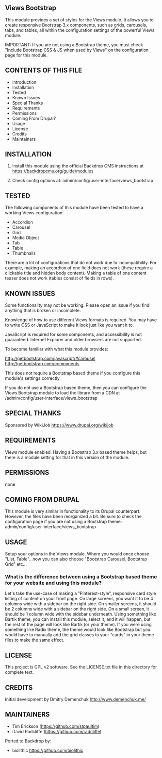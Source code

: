Views Bootstrap
---------------------

This module provides a set of styles for the Views module. It allows you to
create responsive Bootstrap 3.x components, such as grids, carousels, tabs, and tables,
all within the configuration settings of the powerful Views module.

IMPORTANT: If you are not using a Bootstrap theme, you must check
"Include Bootstrap CSS & JS when used by Views" on the configuration page for this module.

CONTENTS OF THIS FILE
---------------------

 - Introduction
 - Installation
 - Tested
 - Known Issues
 - Special Thanks
 - Requirements
 - Permissions
 - Coming From Drupal?
 - Usage
 - License
 - Credits
 - Maintainers

 INSTALLATION
------------

1) Install this module using the official Backdrop CMS instructions at https://backdropcms.org/guide/modules

2) Check config options at: admin/config/user-interface/views_bootstrap

TESTED
-----

The following components of this module have been tested to have a working Views configuration:
- Accordion
- Carousel
- Grid
- Media Object
- Tab
- Table
- Thumbnails

There are a lot of configurations that do not work due to incompatibility.  For example, making an accordion of one field does not work (these require a clickable title and hidden body content).  Making a table of one content teaser does not work (tables consist of fields in rows).

KNOWN ISSUES
---------------------

Some functionality may not be working. Please open an issue if you find anything that is broken or incomplete.

Knowledge of how to use different Views formats is required.  You may have to write CSS or JavaScript to make it look just like you want it to.

JavaScript is required for some components, and accessibility is not guaranteed.
Internet Explorer and older browsers are not supported.

To become familiar with what this module provides:

<http://getbootstrap.com/javascript/#carousel>  <http://getbootstrap.com/components>

This does not require a Bootstrap based theme if you configure this module's settings correctly.

If you do not use a Bootstrap based theme, then you can configure the Views Bootstrap module to load the library from a CDN at /admin/config/user-interface/views_bootstrap

SPECIAL THANKS
--------------

Sponsored by WikiJob <https://www.drupal.org/wikijob>

REQUIREMENTS
------------

Views module enabled.  Having a Bootstrap 3.x based theme helps, but there is a module setting for that in this version of the module.

PERMISSIONS
------------

none

COMING FROM DRUPAL
------------------

This module is very similar in functionality to its Drupal counterpart. However, the files have been reorganized a bit. Be sure to check the configuration page if you are not using a Bootstrap theme: admin/config/user-interface/views_bootstrap

USAGE
-----

Setup your options in the Views module.  Where you would once choose "List, Table"...now you can also choose "Bootstrap Carousel, Bootstrap Grid" etc...

### What is the difference between using a Bootstrap based theme for your website and using this module?

Let's take the use-case of making a "Pinterest-style", responsive card style listing of content on your front page.  On large screens, you want it to be 4 columns wide with a sidebar on the right side.  On smaller screens, it should be 2 columns wide with a sidebar on the right side.  On a small screen, it should be 1 column wide with the sidebar underneath.  Using something like Bartik theme, you can install this module, select it, and it will happen, but the rest of the page will look like Bartik (or your theme).  If you were using something like Radix theme, the theme would look like Bootstrap but you would have to manually add the grid classes to your "cards" in your theme files to make the same effect.

LICENSE
-------

This project is GPL v2 software. See the LICENSE.txt file in this directory for complete text.

CREDITS
-----------

Initial development by Dmitry Demenchuk <http://www.demenchuk.me/>

MAINTAINERS
-----------

- Tim Erickson (https://github.com/stpaultim)
- David Radcliffe (https://github.com/radcliffe)

Ported to Backdrop by:

- biolithic <https://github.com/biolithic>
